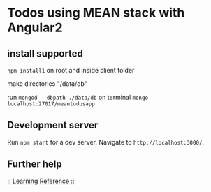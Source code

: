 # Todos using MEAN stack with Angular2

## install supported 
`npm install1` on root and inside client folder

make directories "/data/db"

run `mongod --dbpath ./data/db` on terminal
`mongo localhost:27017/meantodosapp`



## Development server
Run `npm start` for a dev server. Navigate to `http://localhost:3000/`. 


## Further help
[ :: Learning Reference :: ](https://www.eduonix.com/courses/Web-Development/learn-angular-2-development-by-building-10-apps)